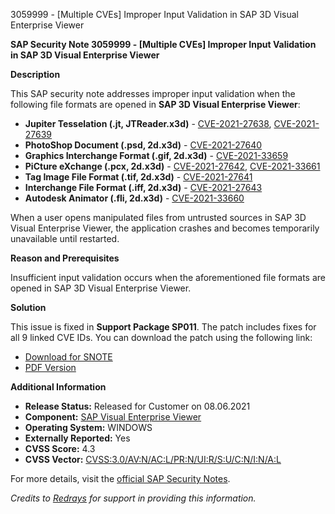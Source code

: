 3059999 - [Multiple CVEs] Improper Input Validation in SAP 3D Visual Enterprise Viewer

**SAP Security Note 3059999 - [Multiple CVEs] Improper Input Validation in SAP 3D Visual Enterprise Viewer**

**Description**

This SAP security note addresses improper input validation when the following file formats are opened in **SAP 3D Visual Enterprise Viewer**:

- **Jupiter Tesselation (.jt, JTReader.x3d)** - [CVE-2021-27638](https://cve.mitre.org/cgi-bin/cvename.cgi?name=CVE-2021-27638), [CVE-2021-27639](https://cve.mitre.org/cgi-bin/cvename.cgi?name=CVE-2021-27639)
- **PhotoShop Document (.psd, 2d.x3d)** - [CVE-2021-27640](https://cve.mitre.org/cgi-bin/cvename.cgi?name=CVE-2021-27640)
- **Graphics Interchange Format (.gif, 2d.x3d)** - [CVE-2021-33659](https://cve.mitre.org/cgi-bin/cvename.cgi?name=CVE-2021-33659)
- **PiCture eXchange (.pcx, 2d.x3d)** - [CVE-2021-27642](https://cve.mitre.org/cgi-bin/cvename.cgi?name=CVE-2021-27642), [CVE-2021-33661](https://cve.mitre.org/cgi-bin/cvename.cgi?name=CVE-2021-33661)
- **Tag Image File Format (.tif, 2d.x3d)** - [CVE-2021-27641](https://cve.mitre.org/cgi-bin/cvename.cgi?name=CVE-2021-27641)
- **Interchange File Format (.iff, 2d.x3d)** - [CVE-2021-27643](https://cve.mitre.org/cgi-bin/cvename.cgi?name=CVE-2021-27643)
- **Autodesk Animator (.fli, 2d.x3d)** - [CVE-2021-33660](https://cve.mitre.org/cgi-bin/cvename.cgi?name=CVE-2021-33660)

When a user opens manipulated files from untrusted sources in SAP 3D Visual Enterprise Viewer, the application crashes and becomes temporarily unavailable until restarted.

**Reason and Prerequisites**

Insufficient input validation occurs when the aforementioned file formats are opened in SAP 3D Visual Enterprise Viewer.

**Solution**

This issue is fixed in **Support Package SP011**. The patch includes fixes for all 9 linked CVE IDs. You can download the patch using the following link:

- [Download for SNOTE](https://notesdownloads.sap.com/note/0040000000819202021)
- [PDF Version](https://userapps.support.sap.com/sap/support/sfm/notes/print/0003059999?language=en-US&token=137A8E97EF7805D5BC32B518E744E6A2)

**Additional Information**

- **Release Status:** Released for Customer on 08.06.2021
- **Component:** [SAP Visual Enterprise Viewer](https://me.sap.com/servicessupport/knowledge/mynotes?tab=Search&sortBy=Relevance&filters=themk%25253Aeq~'CA-VE-VEV*'%25252BreleaseStatus%25253Aeq~'CustomerRelease'%25252BsecurityPatchDay%25253Aeq~'NotRestricted'%25252BfuzzyThreshold%25253Aeq~'0.9'&flag=mynotes)
- **Operating System:** WINDOWS
- **Externally Reported:** Yes
- **CVSS Score:** 4.3
- **CVSS Vector:** [CVSS:3.0/AV:N/AC:L/PR:N/UI:R/S:U/C:N/I:N/A:L](https://www.first.org/cvss/calculator/3.0#CVSS:3.0/AV:N/AC:L/PR:N/UI:R/S:U/C:N/I:N/A:L)

For more details, visit the [official SAP Security Notes](https://me.sap.com/notes/0003059999).

*Credits to [Redrays](https://redrays.io) for support in providing this information.*